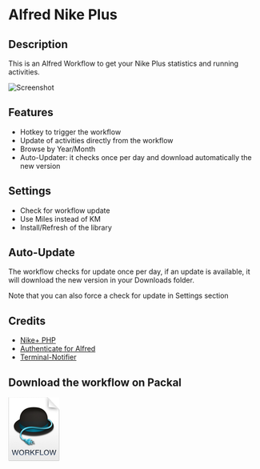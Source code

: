 # Alfred Nike Plus


## Description

This is an Alfred Workflow to get your Nike Plus statistics and running activities.


![Screenshot](https://i.cloudup.com/gtZec5TxQH.gif)

## Features

* Hotkey to trigger the workflow
* Update of activities directly from the workflow
* Browse by Year/Month
* Auto-Updater: it checks once per day and download automatically the new version

## Settings

* Check for workflow update
* Use Miles instead of KM
* Install/Refresh of the library


## Auto-Update

The workflow checks for update once per day, if an update is available, it will download the new version in your Downloads folder.

Note that you can also force a check for update in Settings section


## Credits

* [Nike+ PHP](http://nikeplusphp.org)
* [Authenticate for Alfred](http://www.dirtdon.com/Authenticate/)
* [Terminal-Notifier](https://github.com/alloy/terminal-notifier)

## Download the workflow on Packal

[![Download Workflow](https://raw.githubusercontent.com/vdesabou/alfred-nike-plus/master/images/alfred-workflow-icon.png)](https://raw.githubusercontent.com/packal/repository/master/com.vdesabou.nike.plus/nikeplus.alfredworkflow,)

